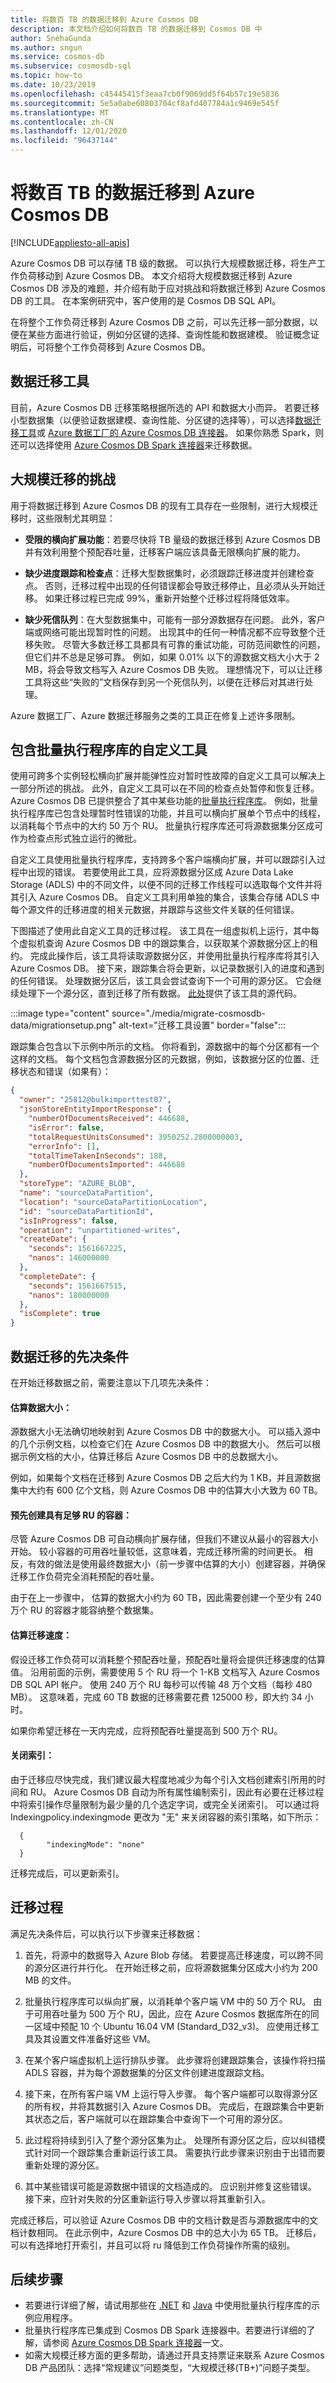 ```yaml
---
title: 将数百 TB 的数据迁移到 Azure Cosmos DB
description: 本文档介绍如何将数百 TB 的数据迁移到 Cosmos DB 中
author: SnehaGunda
ms.author: sngun
ms.service: cosmos-db
ms.subservice: cosmosdb-sql
ms.topic: how-to
ms.date: 10/23/2019
ms.openlocfilehash: c45445415f3eaa7cb0f9069dd5f64b57c19e5836
ms.sourcegitcommit: 5e5a0abe60803704cf8afd407784a1c9469e545f
ms.translationtype: MT
ms.contentlocale: zh-CN
ms.lasthandoff: 12/01/2020
ms.locfileid: "96437144"
---
```

# <a name="migrate-hundreds-of-terabytes-of-data-into-azure-cosmos-db"></a>将数百 TB 的数据迁移到 Azure Cosmos DB 
[!INCLUDE[appliesto-all-apis](includes/appliesto-all-apis.md)]

Azure Cosmos DB 可以存储 TB 级的数据。 可以执行大规模数据迁移，将生产工作负荷移动到 Azure Cosmos DB。 本文介绍将大规模数据迁移到 Azure Cosmos DB 涉及的难题，并介绍有助于应对挑战和将数据迁移到 Azure Cosmos DB 的工具。 在本案例研究中，客户使用的是 Cosmos DB SQL API。  

在将整个工作负荷迁移到 Azure Cosmos DB 之前，可以先迁移一部分数据，以便在某些方面进行验证，例如分区键的选择、查询性能和数据建模。 验证概念证明后，可将整个工作负荷移到 Azure Cosmos DB。  

## <a name="tools-for-data-migration"></a>数据迁移工具 

目前，Azure Cosmos DB 迁移策略根据所选的 API 和数据大小而异。 若要迁移小型数据集（以便验证数据建模、查询性能、分区键的选择等），可以选择[数据迁移工具](import-data.md)或 [Azure 数据工厂的 Azure Cosmos DB 连接器](../data-factory/connector-azure-cosmos-db.md)。 如果你熟悉 Spark，则还可以选择使用 [Azure Cosmos DB Spark 连接器](spark-connector.md)来迁移数据。

## <a name="challenges-for-large-scale-migrations"></a>大规模迁移的挑战 

用于将数据迁移到 Azure Cosmos DB 的现有工具存在一些限制，进行大规模迁移时，这些限制尤其明显：

 * **受限的横向扩展功能**：若要尽快将 TB 量级的数据迁移到 Azure Cosmos DB 并有效利用整个预配吞吐量，迁移客户端应该具备无限横向扩展的能力。  

* **缺少进度跟踪和检查点**：迁移大型数据集时，必须跟踪迁移进度并创建检查点。 否则，迁移过程中出现的任何错误都会导致迁移停止，且必须从头开始迁移。 如果迁移过程已完成 99%，重新开始整个迁移过程将降低效率。  

* **缺少死信队列**：在大型数据集中，可能有一部分源数据存在问题。 此外，客户端或网络可能出现暂时性的问题。 出现其中的任何一种情况都不应导致整个迁移失败。 尽管大多数迁移工具都具有可靠的重试功能，可防范间歇性的问题，但它们并不总是足够可靠。 例如，如果 0.01% 以下的源数据文档大小大于 2 MB，将会导致文档写入 Azure Cosmos DB 失败。 理想情况下，可以让迁移工具将这些“失败的”文档保存到另一个死信队列，以便在迁移后对其进行处理。 

Azure 数据工厂、Azure 数据迁移服务之类的工具正在修复上述许多限制。 

## <a name="custom-tool-with-bulk-executor-library"></a>包含批量执行程序库的自定义工具 

使用可跨多个实例轻松横向扩展并能弹性应对暂时性故障的自定义工具可以解决上一部分所述的挑战。 此外，自定义工具可以在不同的检查点处暂停和恢复迁移。 Azure Cosmos DB 已提供整合了其中某些功能的[批量执行程序库](./bulk-executor-overview.md)。 例如，批量执行程序库已包含处理暂时性错误的功能，并且可以横向扩展单个节点中的线程，以消耗每个节点中的大约 50 万个 RU。 批量执行程序库还可将源数据集分区成可作为检查点形式独立运行的微批。  

自定义工具使用批量执行程序库，支持跨多个客户端横向扩展，并可以跟踪引入过程中出现的错误。 若要使用此工具，应将源数据分区成 Azure Data Lake Storage (ADLS) 中的不同文件，以便不同的迁移工作线程可以选取每个文件并将其引入 Azure Cosmos DB。 自定义工具利用单独的集合，该集合存储 ADLS 中每个源文件的迁移进度的相关元数据，并跟踪与这些文件关联的任何错误。  

下图描述了使用此自定义工具的迁移过程。 该工具在一组虚拟机上运行，其中每个虚拟机查询 Azure Cosmos DB 中的跟踪集合，以获取某个源数据分区上的租约。 完成此操作后，该工具将读取源数据分区，并使用批量执行程序库将其引入 Azure Cosmos DB。 接下来，跟踪集合将会更新，以记录数据引入的进度和遇到的任何错误。 处理数据分区后，该工具会尝试查询下一个可用的源分区。 它会继续处理下一个源分区，直到迁移了所有数据。 [此处](https://github.com/Azure-Samples/azure-cosmosdb-bulkingestion)提供了该工具的源代码。  

 
:::image type="content" source="./media/migrate-cosmosdb-data/migrationsetup.png" alt-text="迁移工具设置" border="false":::
 

 

跟踪集合包含以下示例中所示的文档。 你将看到，源数据中的每个分区都有一个这样的文档。  每个文档包含源数据分区的元数据，例如，该数据分区的位置、迁移状态和错误（如果有）：  

```json
{ 
  "owner": "25812@bulkimporttest07", 
  "jsonStoreEntityImportResponse": { 
    "numberOfDocumentsReceived": 446688, 
    "isError": false, 
    "totalRequestUnitsConsumed": 3950252.2800000003, 
    "errorInfo": [], 
    "totalTimeTakenInSeconds": 188, 
    "numberOfDocumentsImported": 446688 
  }, 
  "storeType": "AZURE_BLOB", 
  "name": "sourceDataPartition", 
  "location": "sourceDataPartitionLocation", 
  "id": "sourceDataPartitionId", 
  "isInProgress": false, 
  "operation": "unpartitioned-writes", 
  "createDate": { 
    "seconds": 1561667225, 
    "nanos": 146000000 
  }, 
  "completeDate": { 
    "seconds": 1561667515, 
    "nanos": 180000000 
  }, 
  "isComplete": true 
} 
```
 

## <a name="prerequisites-for-data-migration"></a>数据迁移的先决条件 

在开始迁移数据之前，需要注意以下几项先决条件：  

#### <a name="estimate-the-data-size"></a>估算数据大小：  

源数据大小无法确切地映射到 Azure Cosmos DB 中的数据大小。 可以插入源中的几个示例文档，以检查它们在 Azure Cosmos DB 中的数据大小。 然后可以根据示例文档的大小，估算迁移后 Azure Cosmos DB 中的总数据大小。 

例如，如果每个文档在迁移到 Azure Cosmos DB 之后大约为 1 KB，并且源数据集中大约有 600 亿个文档，则 Azure Cosmos DB 中的估算大小大致为 60 TB。 

 

#### <a name="pre-create-containers-with-enough-rus"></a>预先创建具有足够 RU 的容器： 

尽管 Azure Cosmos DB 可自动横向扩展存储，但我们不建议从最小的容器大小开始。 较小容器的可用吞吐量较低，这意味着，完成迁移所需的时间更长。 相反，有效的做法是使用最终数据大小（前一步骤中估算的大小）创建容器，并确保迁移工作负荷完全消耗预配的吞吐量。  

由于在上一步骤中， 估算的数据大小约为 60 TB，因此需要创建一个至少有 240 万个 RU 的容器才能容纳整个数据集。  

 

#### <a name="estimate-the-migration-speed"></a>估算迁移速度： 

假设迁移工作负荷可以消耗整个预配吞吐量，预配吞吐量将会提供迁移速度的估算值。 沿用前面的示例，需要使用 5 个 RU 将一个 1-KB 文档写入 Azure Cosmos DB SQL API 帐户。  使用 240 万个 RU 每秒可以传输 48 万个文档（每秒 480 MB）。 这意味着，完成 60 TB 数据的迁移需要花费 125000 秒，即大约 34 小时。  

如果你希望迁移在一天内完成，应将预配吞吐量提高到 500 万个 RU。 

 

#### <a name="turn-off-the-indexing"></a>关闭索引：  

由于迁移应尽快完成，我们建议最大程度地减少为每个引入文档创建索引所用的时间和 RU。  Azure Cosmos DB 自动为所有属性编制索引，因此有必要在迁移过程中将索引操作尽量限制为最少量的几个选定字词，或完全关闭索引。 可以通过将 Indexingpolicy.indexingmode 更改为 "无" 来关闭容器的索引策略，如下所示：  

 
```
  { 
        "indexingMode": "none" 
  } 
```
 

迁移完成后，可以更新索引。  

## <a name="migration-process"></a>迁移过程 

满足先决条件后，可以执行以下步骤来迁移数据：  

1. 首先，将源中的数据导入 Azure Blob 存储。 若要提高迁移速度，可以跨不同的源分区进行并行化。 在开始迁移之前，应将源数据集分区成大小约为 200 MB 的文件。   

2. 批量执行程序库可以纵向扩展，以消耗单个客户端 VM 中的 50 万个 RU。 由于可用吞吐量为 500 万个 RU，因此，应在 Azure Cosmos 数据库所在的同一区域中预配 10 个 Ubuntu 16.04 VM (Standard_D32_v3)。 应使用迁移工具及其设置文件准备好这些 VM。  

3. 在某个客户端虚拟机上运行排队步骤。 此步骤将创建跟踪集合，该操作将扫描 ADLS 容器，并为每个源数据集的分区文件创建进度跟踪文档。  

4. 接下来，在所有客户端 VM 上运行导入步骤。 每个客户端都可以取得源分区的所有权，并将其数据引入 Azure Cosmos DB。 完成后，在跟踪集合中更新其状态之后，客户端就可以在跟踪集合中查询下一个可用的源分区。  

5. 此过程将持续到引入了整个源分区集为止。 处理所有源分区之后，应以纠错模式针对同一个跟踪集合重新运行该工具。 需要执行此步骤来识别由于出错而要重新处理的源分区。  

6. 其中某些错误可能是源数据中错误的文档造成的。 应识别并修复这些错误。 接下来，应针对失败的分区重新运行导入步骤以将其重新引入。 

完成迁移后，可以验证 Azure Cosmos DB 中的文档计数是否与源数据库中的文档计数相同。 在此示例中，Azure Cosmos DB 中的总大小为 65 TB。 迁移后，可以有选择地打开索引，并且可以将 ru 降低到工作负荷操作所需的级别。

## <a name="next-steps"></a>后续步骤

* 若要进行详细了解，请试用那些在 [.NET](bulk-executor-dot-net.md) 和 [Java](bulk-executor-java.md) 中使用批量执行程序库的示例应用程序。 
* 批量执行程序库已集成到 Cosmos DB Spark 连接器中。若要进行详细的了解，请参阅 [Azure Cosmos DB Spark 连接器](spark-connector.md)一文。  
* 如需大规模迁移方面的更多帮助，请通过开具支持票证来联系 Azure Cosmos DB 产品团队：选择“常规建议”问题类型，“大规模迁移(TB+)”问题子类型。